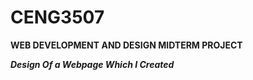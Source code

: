 # CENG3507
**WEB DEVELOPMENT AND DESIGN MIDTERM PROJECT**

***Design Of a Webpage Which I Created***
